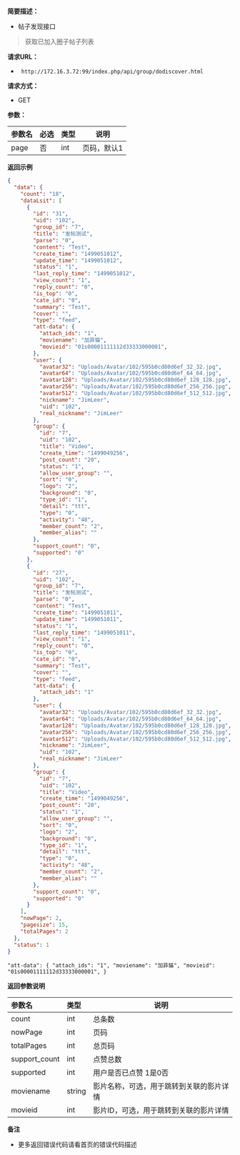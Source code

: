**简要描述：** 

- 帖子发现接口

> 获取已加入圈子帖子列表

**请求URL：** 
- ` http://172.16.3.72:99/index.php/api/group/dodiscover.html`
  
**请求方式：**
- GET

**参数：** 

|参数名|必选|类型|说明|
|:----    |:---|:----- |-----   |
|page   |否|int |页码，默认1   |

 **返回示例**

``` json
{
  "data": {
    "count": "18",
    "dataLsit": [
      {
        "id": "31",
        "uid": "102",
        "group_id": "7",
        "title": "发帖测试",
        "parse": "0",
        "content": "Test",
        "create_time": "1499051012",
        "update_time": "1499051012",
        "status": "1",
        "last_reply_time": "1499051012",
        "view_count": "1",
        "reply_count": "0",
        "is_top": "0",
        "cate_id": "0",
        "summary": "Test",
        "cover": "",
        "type": "feed",
        "att-data": {
          "attach_ids": "1",
          "moviename": "加菲猫",
          "movieid": "01s00001111112d33333000001",
        },
        "user": {
          "avatar32": "Uploads/Avatar/102/595b0cd80d6ef_32_32.jpg",
          "avatar64": "Uploads/Avatar/102/595b0cd80d6ef_64_64.jpg",
          "avatar128": "Uploads/Avatar/102/595b0cd80d6ef_128_128.jpg",
          "avatar256": "Uploads/Avatar/102/595b0cd80d6ef_256_256.jpg",
          "avatar512": "Uploads/Avatar/102/595b0cd80d6ef_512_512.jpg",
          "nickname": "JimLeer",
          "uid": "102",
          "real_nickname": "JimLeer"
        },
        "group": {
          "id": "7",
          "uid": "102",
          "title": "Video",
          "create_time": "1499049256",
          "post_count": "20",
          "status": "1",
          "allow_user_group": "",
          "sort": "0",
          "logo": "2",
          "background": "0",
          "type_id": "1",
          "detail": "ttt",
          "type": "0",
          "activity": "48",
          "member_count": "2",
          "member_alias": ""
        },
        "support_count": "0",
        "supported": "0"
      },
      {
        "id": "27",
        "uid": "102",
        "group_id": "7",
        "title": "发帖测试",
        "parse": "0",
        "content": "Test",
        "create_time": "1499051011",
        "update_time": "1499051011",
        "status": "1",
        "last_reply_time": "1499051011",
        "view_count": "1",
        "reply_count": "0",
        "is_top": "0",
        "cate_id": "0",
        "summary": "Test",
        "cover": "",
        "type": "feed",
        "att-data": {
          "attach_ids": "1"
        },
        "user": {
          "avatar32": "Uploads/Avatar/102/595b0cd80d6ef_32_32.jpg",
          "avatar64": "Uploads/Avatar/102/595b0cd80d6ef_64_64.jpg",
          "avatar128": "Uploads/Avatar/102/595b0cd80d6ef_128_128.jpg",
          "avatar256": "Uploads/Avatar/102/595b0cd80d6ef_256_256.jpg",
          "avatar512": "Uploads/Avatar/102/595b0cd80d6ef_512_512.jpg",
          "nickname": "JimLeer",
          "uid": "102",
          "real_nickname": "JimLeer"
        },
        "group": {
          "id": "7",
          "uid": "102",
          "title": "Video",
          "create_time": "1499049256",
          "post_count": "20",
          "status": "1",
          "allow_user_group": "",
          "sort": "0",
          "logo": "2",
          "background": "0",
          "type_id": "1",
          "detail": "ttt",
          "type": "0",
          "activity": "48",
          "member_count": "2",
          "member_alias": ""
        },
        "support_count": "0",
        "supported": "0"
      }
    ],
    "nowPage": 2,
    "pagesize": 15,
    "totalPages": 2
  },
  "status": 1
}
```

`
       "att-data": {
          "attach_ids": "1",
          "moviename": "加菲猫",
          "movieid": "01s00001111112d33333000001",
        }
`

 **返回参数说明** 

|参数名|类型|说明|
|:-----  |:-----|-----                           |
|count |int |总条数 |
|nowPage |int |页码 |
|totalPages |int |总页码 |
|support_count  |int |点赞总数                         |
|supported  |int |用户是否已点赞 1是0否                         |
| moviename  |string |影片名称，可选，用于跳转到关联的影片详情                         |
| movieid  |int |影片ID，可选，用于跳转到关联的影片详情                         |

 **备注** 

- 更多返回错误代码请看首页的错误代码描述